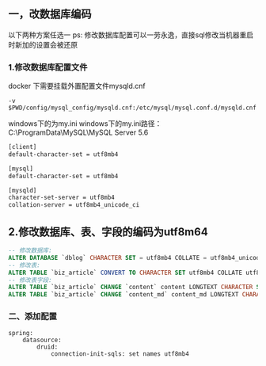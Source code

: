 ## 一，改数据库编码
以下两种方案任选一
ps: 修改数据库配置可以一劳永逸，直接sql修改当机器重启时新加的设置会被还原

### 1.修改数据库配置文件
docker 下需要挂载外置配置文件mysqld.cnf

```shell
-v $PWD/config/mysql_config/mysqld.cnf:/etc/mysql/mysql.conf.d/mysqld.cnf
```

windows下的为my.ini
windows下的my.ini路径：C:\ProgramData\MySQL\MySQL Server 5.6

```bash
[client]
default-character-set = utf8mb4

[mysql]
default-character-set = utf8mb4

[mysqld]
character-set-server = utf8mb4
collation-server = utf8mb4_unicode_ci
```

## 2.修改数据库、表、字段的编码为utf8m64

```sql
-- 修改数据库:
ALTER DATABASE `dblog` CHARACTER SET = utf8mb4 COLLATE = utf8mb4_unicode_ci;
-- 修改表:
ALTER TABLE `biz_article` CONVERT TO CHARACTER SET utf8mb4 COLLATE utf8mb4_unicode_ci;
-- 修改表字段:
ALTER TABLE `biz_article` CHANGE `content` content LONGTEXT CHARACTER SET utf8mb4 COLLATE utf8mb4_unicode_ci COMMENT '文章内容';
ALTER TABLE `biz_article` CHANGE `content_md` content_md LONGTEXT CHARACTER SET utf8mb4 COLLATE utf8mb4_unicode_ci COMMENT 'markdown版的文章内容';
```

### 二、添加配置
```
spring:
    datasource:
        druid:
            connection-init-sqls: set names utf8mb4
```